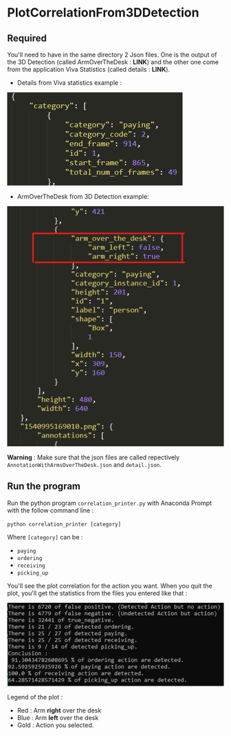 # PlotCorrelationFrom3DDetection

## Required

You'll need to have in the same directory 2 Json files. One is the output of the 3D Detection (called ArmOverTheDesk : **LINK**) and the other one come from the application Viva Statistics (called details : **LINK**).
- Details from Viva statistics example :

![picture](img/img.png)
- ArmOverTheDesk from 3D Detection example:

![picture](img/armoverthedesk.png)

**Warning** : Make sure that the json files are called repectively `AnnotationWithArmsOverTheDesk.json` and `detail.json`.

## Run the program

Run the python program `correlation_printer.py` with Anaconda Prompt with the follow command line : 

`python correlation_printer [category]`

Where `[category]` can be : 
- `paying`
- `ordering`
- `receiving`
- `picking_up`

You'll see the plot correlation for the action you want. When you quit the plot, you'll get the statistics from the files you entered like that : 

![picture](img/results.png)

Legend of the plot :

- Red : Arm **right** over the desk
- Blue : Arm **left** over the desk
- Gold : Action you selected. 
